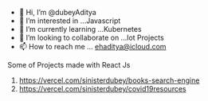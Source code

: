 - 👋 Hi, I’m @dubeyAditya
- 👀 I’m interested in ...Javascript 
- 🌱 I’m currently learning ...Kubernetes
- 💞️ I’m looking to collaborate on ...Iot Projects
- 📫 How to reach me ... ehaditya@icloud.com

Some of Projects made with React Js

1. https://vercel.com/sinisterdubey/books-search-engine
2. https://vercel.com/sinisterdubey/covid19resources
